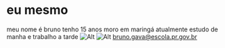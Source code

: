 # eu mesmo
meu nome é bruno
tenho 15 anos
moro em maringá
atualmente estudo de manha e trabalho a tarde
![Alt](https://blogs.diariodepernambuco.com.br/esportes/wp-content/uploads/2009/02/palmeiras-libertadores-1999.jpg)
![Alt](https://media.tenor.com/c9bDfK5XJjMAAAAd/sergio-sacani-serjao.gif)
bruno.gava@escola.pr.gov.br
